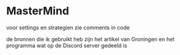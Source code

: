 # MasterMind

voor settings en strategien zie comments in code

de bronnen die ik gebruikt heb zijn het artikel van Groningen en het programma wat op de Discord server gedeeld is
